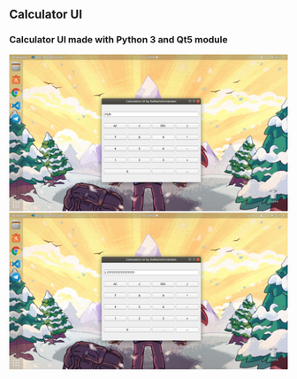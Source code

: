 ## Calculator UI

### Calculator UI made with Python 3 and Qt5 module

![alt-text](example1.png)
![alt-text](example2.png)